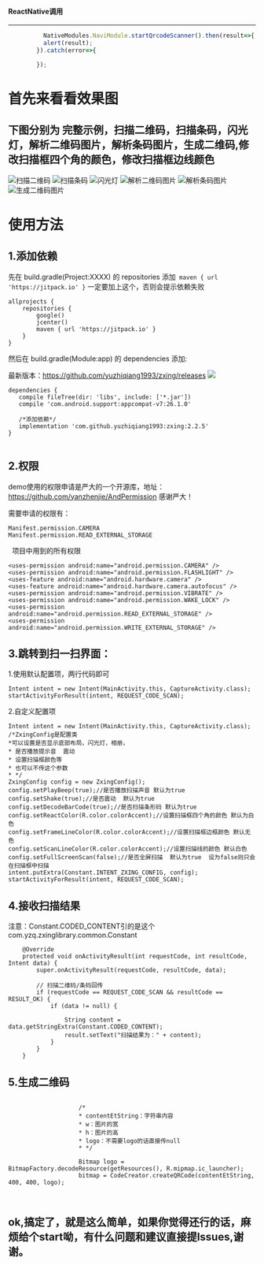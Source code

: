 
#### ReactNative调用
---------------------

```javascript
          NativeModules.NaviModule.startQrcodeScanner().then(result=>{
          alert(result);
        }).catch(error=>{

        });
```

首先来看看效果图
========


下图分别为 完整示例，扫描二维码，扫描条码，闪光灯，解析二维码图片，解析条码图片，生成二维码,修改扫描框四个角的颜色，修改扫描框边线颜色
------------------------

![扫描二维码](https://github.com/yuzhiqiang1993/zxing/blob/master/img/scanEwm.gif "扫描二维码")
![扫描条码](https://github.com/yuzhiqiang1993/zxing/blob/master/img/scanTm.gif "扫描条码")
![闪光灯](https://github.com/yuzhiqiang1993/zxing/blob/master/img/flashlight.gif "闪光灯")
![解析二维码图片](https://github.com/yuzhiqiang1993/zxing/blob/master/img/decodeEWM.gif "解析二维码图片")
![解析条码图片](https://github.com/yuzhiqiang1993/zxing/blob/master/img/decodeTM.gif "解析条码图片")
![生成二维码图片](https://github.com/yuzhiqiang1993/zxing/blob/master/img/createEwm.gif "生成二维码图片")



>
使用方法
========


1.添加依赖
--------------------
先在 build.gradle(Project:XXXX) 的 repositories 添加``` maven { url 'https://jitpack.io' }```
一定要加上这个，否则会提示依赖失败

```
allprojects {
    repositories {
        google()
        jcenter()
        maven { url 'https://jitpack.io' }
    }
}
```

然后在 build.gradle(Module:app) 的 dependencies 添加:

最新版本：https://github.com/yuzhiqiang1993/zxing/releases
[![](https://jitpack.io/v/yuzhiqiang1993/zxing.svg)](https://jitpack.io/#yuzhiqiang1993/zxing)
 ```
 dependencies {
    compile fileTree(dir: 'libs', include: ['*.jar'])
    compile 'com.android.support:appcompat-v7:26.1.0'
    
    /*添加依赖*/
    implementation 'com.github.yuzhiqiang1993:zxing:2.2.5'
}

 
 ```
 
 2.权限
 --------------
 
 demo使用的权限申请是严大的一个开源库，地址：https://github.com/yanzhenjie/AndPermission 感谢严大！
 
 需要申请的权限有：
 
   ```
   Manifest.permission.CAMERA
   Manifest.permission.READ_EXTERNAL_STORAGE
  
   ```
   
   
   项目中用到的所有权限
   
   ```
   <uses-permission android:name="android.permission.CAMERA" />
   <uses-permission android:name="android.permission.FLASHLIGHT" />
   <uses-feature android:name="android.hardware.camera" />
   <uses-feature android:name="android.hardware.camera.autofocus" />
   <uses-permission android:name="android.permission.VIBRATE" />
   <uses-permission android:name="android.permission.WAKE_LOCK" />
   <uses-permission android:name="android.permission.READ_EXTERNAL_STORAGE" />
   <uses-permission android:name="android.permission.WRITE_EXTERNAL_STORAGE" />
   ```

 
3.跳转到扫一扫界面：
--------------

1.使用默认配置项，两行代码即可

```
Intent intent = new Intent(MainActivity.this, CaptureActivity.class);
startActivityForResult(intent, REQUEST_CODE_SCAN);
```

2.自定义配置项
```
Intent intent = new Intent(MainActivity.this, CaptureActivity.class);
/*ZxingConfig是配置类
*可以设置是否显示底部布局，闪光灯，相册，
* 是否播放提示音  震动
* 设置扫描框颜色等
* 也可以不传这个参数
* */
ZxingConfig config = new ZxingConfig();
config.setPlayBeep(true);//是否播放扫描声音 默认为true
config.setShake(true);//是否震动  默认为true
config.setDecodeBarCode(true);//是否扫描条形码 默认为true
config.setReactColor(R.color.colorAccent);//设置扫描框四个角的颜色 默认为白色
config.setFrameLineColor(R.color.colorAccent);//设置扫描框边框颜色 默认无色
config.setScanLineColor(R.color.colorAccent);//设置扫描线的颜色 默认白色
config.setFullScreenScan(false);//是否全屏扫描  默认为true  设为false则只会在扫描框中扫描
intent.putExtra(Constant.INTENT_ZXING_CONFIG, config);
startActivityForResult(intent, REQUEST_CODE_SCAN);

```

4.接收扫描结果
-------------------------------------------
注意：Constant.CODED_CONTENT引的是这个com.yzq.zxinglibrary.common.Constant

```
    @Override
    protected void onActivityResult(int requestCode, int resultCode, Intent data) {
        super.onActivityResult(requestCode, resultCode, data);

        // 扫描二维码/条码回传
        if (requestCode == REQUEST_CODE_SCAN && resultCode == RESULT_OK) {
            if (data != null) {

                String content = data.getStringExtra(Constant.CODED_CONTENT);
                result.setText("扫描结果为：" + content);
            }
        }
    }

```


5.生成二维码
-------------------------------
```
         
                    /*
                    * contentEtString：字符串内容
                    * w：图片的宽
                    * h：图片的高
                    * logo：不需要logo的话直接传null
                    * */

                    Bitmap logo = BitmapFactory.decodeResource(getResources(), R.mipmap.ic_launcher);
                    bitmap = CodeCreator.createQRCode(contentEtString, 400, 400, logo);
             
              
```
>

ok,搞定了，就是这么简单，如果你觉得还行的话，麻烦给个start呦，有什么问题和建议直接提Issues,谢谢。
--------------------------
